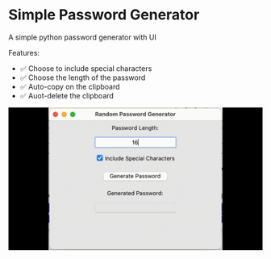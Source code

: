 # Simple Password Generator

A simple python password generator with UI

Features:
* ✅ Choose to include special characters
* ✅ Choose the length of the password
* ✅ Auto-copy on the clipboard
* ✅ Auot-delete the clipboard

![password-generator.gif](password-generator.gif)
